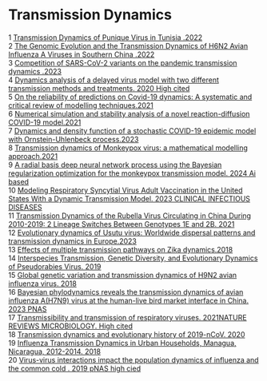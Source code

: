 # Transmission Dynamics　

1	[Transmission Dynamics of Punique Virus in Tunisia .2022](https://www.mdpi.com/1999-4915/14/5/904)  
2	[The Genomic Evolution and the Transmission Dynamics of H6N2 Avian Influenza A Viruses in Southern China .2022]()    
3	[Competition of SARS-CoV-2 variants on the pandemic transmission dynamics .2023 ](https://www.sciencedirect.com/science/article/pii/S0960077923000942?via%3Dihub)   
4	[Dynamics analysis of a delayed virus model with two different transmission methods and treatments. 2020 High cited](https://advancesincontinuousanddiscretemodels.springeropen.com/articles/10.1186/s13662-019-2438-0)    
5	[On the reliability of predictions on Covid-19 dynamics: A systematic and critical review of modelling techniques.2021](https://www.sciencedirect.com/science/article/pii/S2468042720301123?via%3Dihub)    
6	[Numerical simulation and stability analysis of a novel reaction-diffusion COVID-19 model.2021](https://link.springer.com/article/10.1007/s11071-021-06623-9)    
7	[Dynamics and density function of a stochastic COVID-19 epidemic model with Ornstein-Uhlenbeck process.2023](https://link.springer.com/article/10.1007/s11071-023-08790-3)    
8	[Transmission dynamics of Monkeypox virus: a mathematical modelling approach.2021 ](https://link.springer.com/article/10.1007/s40808-021-01313-2)   
9	[A radial basis deep neural network process using the Bayesian regularization optimization for the monkeypox transmission model. 2024 Ai based](https://www.sciencedirect.com/science/article/pii/S0957417423017591?via%3Dihub)    
10	[Modeling Respiratory Syncytial Virus Adult Vaccination in the United States With a Dynamic Transmission Model. 2023 CLINICAL INFECTIOUS DISEASES](https://academic.oup.com/cid/article/77/3/480/7084151?login=true)    
11	[Transmission Dynamics of the Rubella Virus Circulating in China During 2010-2019: 2 Lineage Switches Between Genotypes 1E and 2B. 2021](https://academic.oup.com/cid/article/73/7/1157/6255624?login=true)    
12	[Evolutionary dynamics of Usutu virus: Worldwide dispersal patterns and transmission dynamics in Europe.2023](https://www.frontiersin.org/journals/microbiology/articles/10.3389/fmicb.2023.1145981/full)    
13	[Effects of multiple transmission pathways on Zika dynamics.2018](https://www.sciencedirect.com/science/article/pii/S2468042718300241?via%3Dihub)    
14	[Interspecies Transmission, Genetic Diversity, and Evolutionary Dynamics of Pseudorabies Virus. 2019](https://academic.oup.com/jid/article/219/11/1705/5262482?login=true)    
15	[Global genetic variation and transmission dynamics of H9N2 avian influenza virus. 2018 ](https://onlinelibrary.wiley.com/doi/10.1111/tbed.12733)   
16	[Bayesian phylodynamics reveals the transmission dynamics of avian influenza A(H7N9) virus at the human-live bird market interface in China. 2023 PNAS](https://www.research-collection.ethz.ch/bitstream/handle/20.500.11850/608946/pnas.2215610120.pdf;jsessionid=FDAEBFE6FC4FD4992597494A3DB6B3F8?sequence=3)    
17	[Transmissibility and transmission of respiratory viruses. 2021NATURE REVIEWS MICROBIOLOGY. High cited](https://www.nature.com/articles/s41579-021-00535-6)    
18	[Transmission dynamics and evolutionary history of 2019-nCoV. 2020](https://onlinelibrary.wiley.com/doi/10.1002/jmv.25701)    
19	[Influenza Transmission Dynamics in Urban Households, Managua, Nicaragua, 2012-2014. 2018](https://wwwnc.cdc.gov/eid/article/24/10/16-1258_article)    
20	[Virus-virus interactions impact the population dynamics of influenza and the common cold . 2019 pNAS high cied ](https://www.pnas.org/doi/full/10.1073/pnas.1911083116)   
